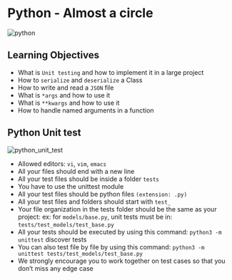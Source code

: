 # Python - Almost a circle
![python](https://contentstatic.techgig.com/thumb/msid-90765233,width-460,resizemode-4/3-Reasons-why-Python-is-not-suitable-for-big-projects.jpg?27034)

## Learning Objectives
* What is `Unit testing` and how to implement it in a large project
* How to `serialize` and `deserialize` a Class
* How to write and read a `JSON` file
* What is `*args` and how to use it
* What is `**kwargs` and how to use it
* How to handle named arguments in a function

## Python Unit test
![python_unit_test](https://res.cloudinary.com/dyd911kmh/image/upload/f_auto,q_auto:best/v1588353328/unit9_ys353w.png)
* Allowed editors: `vi`, `vim`, `emacs`
* All your files should end with a new line
* All your test files should be inside a folder `tests`
* You have to use the unittest module
* All your test files should be python files `(extension: .py)`
* All your test files and folders should start with `test_`
* Your file organization in the tests folder should be the same as your project: ex: for `models/base.py`, unit tests must be in: `tests/test_models/test_base.py`
* All your tests should be executed by using this command: `python3 -m unittest` discover tests
* You can also test file by file by using this command: `python3 -m unittest tests/test_models/test_base.py`
* We strongly encourage you to work together on test cases so that you don’t miss any edge case
